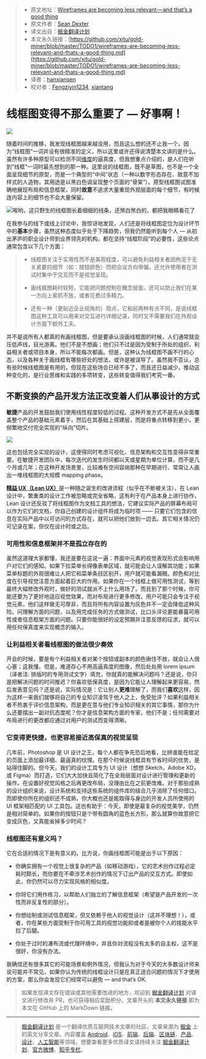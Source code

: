 > * 原文地址：[Wireframes are becoming less relevant — and that’s a good thing](https://medium.com/@seandexter1/wireframes-are-becoming-less-relevant-and-thats-a-good-thing-e66b30724a27)
> * 原文作者：[Sean Dexter](https://medium.com/@seandexter1)
> * 译文出自：[掘金翻译计划](https://github.com/xitu/gold-miner)
> * 本文永久链接：[https://github.com/xitu/gold-miner/blob/master/TODO1/wireframes-are-becoming-less-relevant-and-thats-a-good-thing.md](https://github.com/xitu/gold-miner/blob/master/TODO1/wireframes-are-becoming-less-relevant-and-thats-a-good-thing.md)
> * 译者：[hanxiansen](https://github.com/hanxiansen)
> * 校对者：[Fengziyin1234](https://github.com/Fengziyin1234), [xiantang](https://github.com/xiantang)

# 线框图变得不那么重要了 — 好事啊！

![](https://cdn-images-1.medium.com/max/3160/1*-uTCxjdcMtjgKnKfUJqixA.png)

随着时间的推移，我发现线框图越来越没用，而且这么想的还不止我一个。因为“线框图”一词并没有很精准的定义，所以这里或许还得说清楚本文讲的是什么。虽然有许多种原型可以检测不同[维度](https://medium.com/in-the-hudl/prototype-fidelity-its-more-than-high-and-low-4dedb4cb1a0)的逼真度，但我想重点介绍的，是人们在听到“线框”一词时最先想到的那一种。这里说的线框图，既不是草图，也不是一个全面呈现细节的原型，而是一个典型的“中间”状态（一种以数字形态存在、故意不加样式的人造物，其用途是以黑白色调呈现整个页面的“骨架”）。原型线框图试图准确地展现布局和信息框架，同时**故意**不追求大量重现外观层面的每个细节，有时候连内容上的细节也不会大量保留。

![唉哟，这只野生的线框图长着细细的线条，还煞白煞白的，都把我眼睛看花了](https://cdn-images-1.medium.com/max/3360/0*0FGSCBVTYpA2Dt4z.png)

在我参与的线下或线上讨论中，我惊讶地发现，人们还是将线框图定位为设计环节中的**基本**步骤，虽然这种态度似乎处于下降趋势，但我仍然能听到每个人 — 从初出茅庐的职业设计师到业界领先的机构，都在坚持“线框阶段”的必要性，这些论点通常包含以下几个方面：

> - 线框图关注于实用性而不是美观程度，可以避免利益相关者因拘泥于无关紧要的细节（如：按钮颜色）而把会议方向带偏，还允许使用者在测试时集中于交互而不是视觉呈现。
>
> - 画线框图耗时较短，它能把问题控制在概念层面，还可以防止我们在某一方向上紧抓不放，或者花费过多精力。
>
> - 还有一种（更贴近企业视角的）观点，它和前两种有点不同，是说线框图这种工具可以用来对交互进行详细记录，同时又不需要我们在外观设计方面下额外工夫。

并不是说所有人都真的有画线框图，但是要承认没画线框图的时候，人们通常就会压低声线，目光游离。他们不是不想画；他们只不过是因为受制于所处的组织、利益相关者或项目本身，所以不能每次都画。但是，这种认为线框图不画不行的心态，以及各种关于画线框有哪些好处的想法，或许是被误导了。虽然我不否认，总有些时候线框图是有用的，但现在这些场合已经不多了，而且还日益减少。推动这种变化的，是行业思维和实践的多项转变，这些转变值得我们考究一番。

## 不断变换的产品开发方法正改变着人们从事设计的方式

**敏捷**产品的开发鼓励我们使用线性程度较低的过程。这种开发方式不是先从全面覆盖整个产品的基础元素着手，然后在其基础上搭建层，而是将重点转移到更小，更频繁地交付完全实现的“纵向”切片。

![](https://cdn-images-1.medium.com/max/2000/1*ZP-WJyxl2cwFlE_SifUCkA.png)

这也包括完全实现的设计，这使得同时考虑可视化、信息架构和交互性变得非常重要。在敏捷开发团队中，每次迭代的发生时间都以天或星期为单位计算，而不是几个月或几年；在这种开发场景里，比较难有空间容纳那种在早期进行、常常让人画出一堆线框图的大规模 mapping phase。

[**精益 UX（Lean UX）**](https://www.smashingmagazine.com/2011/03/lean-ux-getting-out-of-the-deliverables-business/)是一种随之诞生的改进流程（似乎在不断被关注），在 Lean 设计中，繁重类的设计工作被忽略或完全省略，这有利于在产品本身上进行协作，Lean 设计还反驳了将线框图作为文档工具的想法，它建议实际产品的屏幕布局可以作为它们的文档，你自己创建的设计组件将成为临时项 —— 只要它们包含的信息在实际产品中以可访问的方式存在，就可以把他们放到一边去。其它相关情况仍可记录在案，但仅在设计时或之后。

### 可用性和信息框架并不是孤立存在的

虽然这道理大家都懂，我还是要在这说一遍：界面中元素的视觉表现形式会影响用户对它们的感知。如果下拉菜单长得像表单区域，就可能会让人误解其功能；如果菜单标题的外观很难让人把它和菜单条目区别开，用户就可能看漏眼。颜色和对比度在引导视觉注意方面起着巨大的作用。如果你在一个线框上做可用性测试，等到最终大幅修改外观时，做好的测试就派不上什么用场了。而且到了那个时候，你可能还要为了更好地适应视觉效果，而对布局进行更多修改。用户可能只会专注于视觉元素，他们这样做无可厚非，而且将所有内容设置为灰色并不一定会降低这种风险。问理解方面的问题，以及用完成任务的方式做测试，比口头评论更能暴露可用性或者信息框架方面的问题。只要你能很好的设定预期并注意反馈的征求，就可以用任何保真度来实现概念的输入。

### 让利益相关者看线框图的做法很少奏效

开会的时候，要是有个利益相关者对某个按钮或副本的颜色揪住不放，就会让人很心塞；这我懂。但是，难道存心不用高逼真度的图像，然后处处用 lorem ipsum（译者注: 排版时的专用测试文字）填充，你就真的能解决问题吗？还是说，你只是把解决问题的时间推迟？你喜欢低保真度，是因为它能让人理解起来更容易，然后发表意见吗？还是说，实际情况是：它让别人**更难**理解了，而我们**喜欢**这样，因为这样一来我们就够将自己的专业知识凌驾于他人之上，免受批评？如果利益相关者不热衷于评价信息架构，而是更在意与他们专业知识相关的其它事情，那你为什么还要摆出一副对抗态度呢？你才是信息架构方面的专家，他们不是；任何需要对布局进行的更改都应通过对用户的测试而变得清晰。

### 它变得更快捷，也更容易接近高保真的视觉呈现

几年前，Photoshop 是 UI 设计之王，每个人都在争先恐后地看，比拼谁能在给定的页面上添加最详细、最逼真的纹理。在那个时候说线框具有节省时间的优势，是站得住脚的。但今天，我们的设计工具专为 UI 设计（想想 Sketch，Adobe XD，或 Figma）而打造，它们大大加快且简化了在全局层面对设计进行管理和更新的操作。在设置好视觉风格之后再更改布局，没理由比在之前更改难。对于那些成熟的设计组织来说，设计系统和支持这些系统的组件库的结合几乎消除了任何借口。而即使你所在的组织还不成熟，你大概也还是能取得与身边的开发人员所使用的 UI 框架相匹配的 UI 工具包。这也有助于：今天，即使是最复杂的视觉美学，仍然是相对简单的。如果你的按钮只是个带有圆角的蓝色长方形，那么就算你故意把它变成灰色，又真能省掉多少时间？

### 线框图还有意义吗？

它在合适的情况下是有意义的。比方说，你画线框图可能是出于以下原因：

- 你确实拥有一个视觉上很复杂的产品（如移动游戏），它的艺术创作过程必定耗时颇长，而你要在不牵涉艺术创作的情况下订出产品的交互方式。即使如此，你仍然可以尽力实现风格的相似度。

- 你将它们用作练习，以帮助人们独立的了解信息框架（希望是产品开发的一次性而非反复性的部分）。

- 你想绘制或测试信息框架，但又依赖于他人的视觉设计（这并不理想！），或者，你在某些方面受制于你可用工具的视觉功能抑或者是被你个人的技能水平拉了后腿。

- 你处于过时的瀑布流或代理环境中，并且你对流程没有太多的自主权，这不是很好，你没有办法。

我确信还有很多其它的可能场景和例外情况，但我认为对于今天的大多数设计师来说可能并不常见，如果你认为传统的线框设计只是在真正适合问题的情况下才使用的方案，那么你会发现它们经常可以避免 — and that’s OK.

> 如果发现译文存在错误或其他需要改进的地方，欢迎到 [掘金翻译计划](https://github.com/xitu/gold-miner) 对译文进行修改并 PR，也可获得相应奖励积分。文章开头的 **本文永久链接** 即为本文在 GitHub 上的 MarkDown 链接。

---

> [掘金翻译计划](https://github.com/xitu/gold-miner) 是一个翻译优质互联网技术文章的社区，文章来源为 [掘金](https://juejin.im) 上的英文分享文章。内容覆盖 [Android](https://github.com/xitu/gold-miner#android)、[iOS](https://github.com/xitu/gold-miner#ios)、[前端](https://github.com/xitu/gold-miner#前端)、[后端](https://github.com/xitu/gold-miner#后端)、[区块链](https://github.com/xitu/gold-miner#区块链)、[产品](https://github.com/xitu/gold-miner#产品)、[设计](https://github.com/xitu/gold-miner#设计)、[人工智能](https://github.com/xitu/gold-miner#人工智能)等领域，想要查看更多优质译文请持续关注 [掘金翻译计划](https://github.com/xitu/gold-miner)、[官方微博](http://weibo.com/juejinfanyi)、[知乎专栏](https://zhuanlan.zhihu.com/juejinfanyi)。

